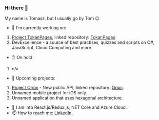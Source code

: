 ### Hi there 👋

My name is Tomasz, but I usually go by Tom 😉

- 🔭  I'm currently working on:
1. [Project TokanPages](https://github.com/users/TomaszKandula/projects/7), linked repository: [TokanPages](https://github.com/TomaszKandula/TokanPages).
1. DevExcellence - a source of best practises, quizzes and scripts on C#, JavaScript, Cloud Computing and more.

- ✋ On hold:
1. n/a

- 🧭  Upcoming projects:
1. [Project Orion](https://github.com/users/TomaszKandula/projects/13) - New public API, linked repository: [Orion](https://github.com/TomaszKandula/Orion).
1. Unnamed mobile project for iOS only.
1. Unnamed application that uses hexagonal architecture. 

- 🌱  I am into React.js/Redux.js, NET Core and Azure Cloud.
- 📫  How to reach me: [LinkedIn](https://www.linkedin.com/in/tomaszkandula/).
